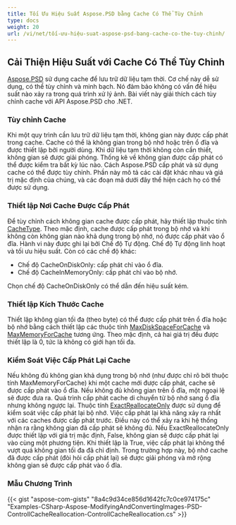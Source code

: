 ```yaml
---
title: Tối Ưu Hiệu Suất Aspose.PSD bằng Cache Có Thể Tùy Chỉnh
type: docs
weight: 20
url: /vi/net/tối-ưu-hiệu-suat-aspose-psd-bang-cache-co-the-tuy-chinh/
---
```


## **Cải Thiện Hiệu Suất với Cache Có Thể Tùy Chỉnh**
[Aspose.PSD](https://products.aspose.com/psd/family) sử dụng cache để lưu trữ dữ liệu tạm thời. Cơ chế này dễ sử dụng, có thể tùy chỉnh và minh bạch. Nó đảm bảo không có vấn đề hiệu suất nào xảy ra trong quá trình xử lý ảnh. Bài viết này giải thích cách tùy chỉnh cache với API Aspose.PSD cho .NET.
### **Tùy chỉnh Cache**
Khi một quy trình cần lưu trữ dữ liệu tạm thời, không gian này được cấp phát trong cache. Cache có thể là không gian trong bộ nhớ hoặc trên ổ đĩa và được thiết lập bởi người dùng. Khi dữ liệu tạm thời không còn cần thiết, không gian sẽ được giải phóng. Thống kê về không gian được cấp phát có thể được kiểm tra bất kỳ lúc nào. Cách Aspose.PSD cấp phát và sử dụng cache có thể được tùy chỉnh. Phần này mô tả các cài đặt khác nhau và giá trị mặc định của chúng, và các đoạn mã dưới đây thể hiện cách họ có thể được sử dụng.
### **Thiết lập Nơi Cache Được Cấp Phát**
Để tùy chỉnh cách không gian cache được cấp phát, hãy thiết lập thuộc tính [CacheType](https://reference.aspose.com/psd/net/aspose.psd/cachetype). Theo mặc định, cache được cấp phát trong bộ nhớ và khi không còn không gian nào khả dụng trong bộ nhớ, nó được cấp phát vào ổ đĩa. Hành vi này được ghi lại bởi Chế độ Tự động. Chế độ Tự động linh hoạt và tối ưu hiệu suất. Còn có các chế độ khác:

- Chế độ CacheOnDiskOnly: cấp phát chỉ vào ổ đĩa.
- Chế độ CacheInMemoryOnly: cấp phát chỉ vào bộ nhớ.

Chọn chế độ CacheOnDiskOnly có thể dẫn đến hiệu suất kém.
### **Thiết lập Kích Thước Cache**
Thiết lập không gian tối đa (theo byte) có thể được cấp phát trên ổ đĩa hoặc bộ nhớ bằng cách thiết lập các thuộc tính [MaxDiskSpaceForCache](https://reference.aspose.com/psd/net/aspose.psd/cache/properties/maxdiskspaceforcache) và [MaxMemoryForCache](https://reference.aspose.com/psd/net/aspose.psd/cache/properties/maxmemoryforcache) tương ứng. Theo mặc định, cả hai giá trị đều được thiết lập là 0, tức là không có giới hạn tối đa.
### **Kiểm Soát Việc Cấp Phát Lại Cache**
Nếu không đủ không gian khả dụng trong bộ nhớ (như được chỉ rõ bởi thuộc tính MaxMemoryForCache) khi một cache mới được cấp phát, cache sẽ được cấp phát vào ổ đĩa. Nếu không đủ không gian trên ổ đĩa, một ngoại lệ sẽ được đưa ra. Quá trình cấp phát cache di chuyển từ bộ nhớ sang ổ đĩa nhưng không ngược lại. Thuộc tính [ExactReallocateOnly](https://reference.aspose.com/psd/net/aspose.psd/cache/properties/exactreallocateonly) được sử dụng để kiểm soát việc cấp phát lại bộ nhớ. Việc cấp phát lại khả năng xảy ra nhất với các caches được cấp phát trước. Điều này có thể xảy ra khi hệ thống nhận ra rằng không gian đã cấp phát sẽ không đủ. Nếu ExactReallocateOnly được thiết lập với giá trị mặc định, False, không gian sẽ được cấp phát lại vào cùng một phương tiện. Khi thiết lập là True, việc cấp phát lại không thể vượt quá không gian tối đa đã chỉ định. Trong trường hợp này, bộ nhớ cache đã được cấp phát (đòi hỏi cấp phát lại) sẽ được giải phóng và mở rộng không gian sẽ được cấp phát vào ổ đĩa.
### **Mẫu Chương Trình**
{{< gist "aspose-com-gists" "8a4c9d34ce856d1642fc7c0ce974175c" "Examples-CSharp-Aspose-ModifyingAndConvertingImages-PSD-ControllCacheReallocation-ControllCacheReallocation.cs" >}}
